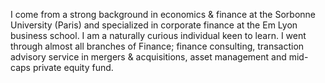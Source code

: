 I come from a strong background in economics & finance at the Sorbonne University (Paris)
and specialized in corporate finance at the Em Lyon business school. 
I am a naturally curious individual keen to learn. I went through almost all branches of Finance; 
finance consulting, transaction advisory service in mergers & acquisitions, 
asset management and mid-caps private equity fund.
